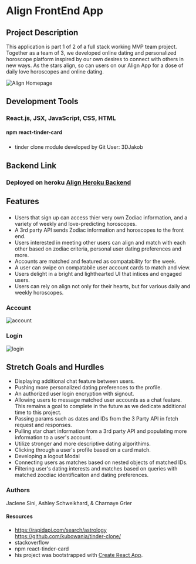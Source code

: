# Align FrontEnd App

## Project Description

This application is part 1 of 2 of a full stack working MVP team project. Together as a team of 3, we developed online dating and personalized horoscope platform inspired by our own desires to connect with others in new ways. As the stars align, so can users on our Align App for a dose of daily love horoscopes and online dating.

![Align Homepage](https://user-images.githubusercontent.com/97924485/171994333-e94adca5-aa10-4ac7-9aea-686d9371f34b.png)

## Development Tools
### React.js, JSX, JavaScript, CSS, HTML
#### npm react-tinder-card 
##### 
* tinder clone module developed by Git User: 3DJakob 

## Backend Link
### Deployed on heroku [Align Heroku Backend](https://horoscopedatingapp-backend.herokuapp.com/users)

## Features
###
* Users that sign up can access thier very own Zodiac information, and a variety of weekly and love-predicting horoscopes.
* A 3rd party API sends Zodiac information and horoscopes to the front end.
* Users interested in meeting other users can align and match with each other based on zodiac criteria, personal user dating preferences and more.
* Accounts are matched and featured as compatability for the week.
* A user can swipe on compatabile user account cards to match and view.
* Users delight in a bright and lighthearted UI that intices and engaged users.
* Users can rely on align not only for their hearts, but for various daily and weekly horoscopes.

### Account
![account](https://user-images.githubusercontent.com/98440887/171994942-8b0f4235-e86c-466d-beb9-cd5de5b652d2.png)

### Login
![login](https://user-images.githubusercontent.com/98440887/171994952-3d93dc83-0555-4869-884e-21a08ae395d6.png)


 ## Stretch Goals and Hurdles
* Displaying additional chat feature between users.
* Pushing more personalized dating preferences to the profile.
* An authorized user login encryption with signout.
* Allowing users to message matched user accounts as a chat feature. This remains a goal to complete in the future as we dedicate additional time to this project.
* Passing params such as dates and IDs from the 3 Party API in fetch request and responses.
* Pulling star chart information from a 3rd party API and populating more information to a user's account.
* Utilize stronger and more descriptive dating algorithims.
* Clicking through a user's profile based on a card match.
* Developing a logout Modal
* Connecting users as matches based on nested objects of matched IDs.
* Filtering user's dating interests and matches based on queries with matched zocdiac identificaiton and dating preferences.

### Authors
Jaclene Sini, Ashley Schweikhard, & Charnaye Grier


#### Resources
####
* https://rapidapi.com/search/astrology
https://github.com/kubowania/tinder-clone/
* stackoverflow
* npm react-tinder-card
* his project was bootstrapped with [Create React App](https://github.com/facebook/create-react-app).



